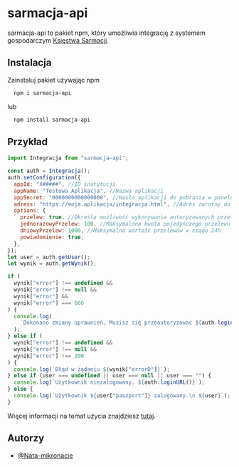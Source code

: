 # sarmacja-api

sarmacja-api to pakiet npm, który umożliwia integrację z systemem gospodarczym [Księstwa Sarmacji](https://sarmacja.org.pl/).

## Instalacja

Zainstaluj pakiet używając npm

```bash
  npm i sarmacja-api
```

lub

```bash
  npm install sarmacja-api
```

## Przykład

```javascript
import Integracja from "sarmacja-api";

const auth = Integracja();
auth.setConfiguration({
  appId: "X#####", //ID instytucji
  appName: "Testowa Aplikacja", //Nazwa aplikacji
  appSecret: "0000000000000000", //Hasło aplikacji do pobrania w panelu edycji profilu instytucji
  adress: "https://moja.aplikacja/integracja.html", //Adres zwrotny do naszej aplikacji
  options: {
    przelew: true, //Określa możliwość wykonywania autoryzowanych przelewów przez aplikację
    jednorazowyPrzelew: 100, //Maksymalona kwota pojedyńczego przelewu
    dniowyPrzelew: 1000, //Maksymalna wartość przelewów w ciągu 24h
    powiadomienie: true,
  },
});
let user = auth.getUser();
let wynik = auth.getWynik();

if (
  wynik["error"] !== undefined &&
  wynik["error"] !== null &&
  wynik["error"] &&
  wynik["error"] === 666
) {
  console.log(
    `Dokonano zmiany uprawnień. Musisz się przeautoryzować ${auth.loginURL()}`
  );
} else if (
  wynik["error"] !== undefined &&
  wynik["error"] !== null &&
  wynik["error"] !== 200
) {
  console.log(`Błąd w żądaniu ${wynik["errorD"]}`);
} else if (user === undefined || user === null || user === "") {
  console.log(`Użytkownik niezalogowany. ${auth.loginURL()}`);
} else {
  console.log(`Użytkownik ${user["paszport"]} zalogowany.\n ${user}`);
}
```

Więcej informacji na temat użycia znajdziesz [tutaj](https://fc.sarmacja.org/viewtopic.php?f=1032&t=12815).

## Autorzy

- [@Nata-mikronacje](https://github.com/Nata-mikronacje)
